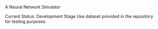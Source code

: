 A Neural Network Simulator

Current Status: Development Stage
Use dataset provided in the repository for testing purposes.